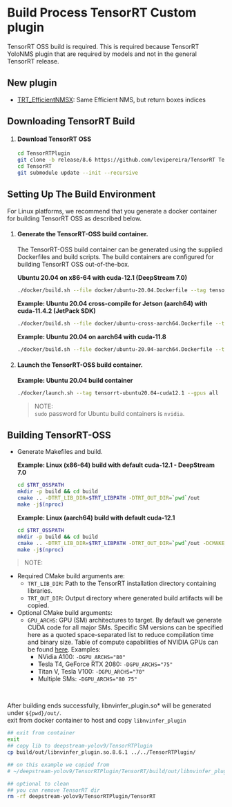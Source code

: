 # Build Process TensorRT Custom plugin

TensorRT OSS build is required. This is required because TensorRT YoloNMS plugin that are required by models  and not in the general TensorRT release. 

## New plugin
- [TRT_EfficientNMSX](https://github.com/levipereira/TensorRT/tree/release/8.6/plugin/yoloNMSPlugin): Same Efficient NMS, but return boxes indices


## Downloading TensorRT Build

1. #### Download TensorRT OSS
	```bash
    cd TensorRTPlugin
	git clone -b release/8.6 https://github.com/levipereira/TensorRT TensorRT
	cd TensorRT
	git submodule update --init --recursive
	```


## Setting Up The Build Environment

For Linux platforms, we recommend that you generate a docker container for building TensorRT OSS as described below. 

1. #### Generate the TensorRT-OSS build container. 
    The TensorRT-OSS build container can be generated using the supplied Dockerfiles and build scripts. The build containers are configured for building TensorRT OSS out-of-the-box.

    **Ubuntu 20.04 on x86-64 with cuda-12.1 (DeepStream 7.0)** 
    ```bash
    ./docker/build.sh --file docker/ubuntu-20.04.Dockerfile --tag tensorrt-ubuntu20.04-cuda12.1
    ```
    **Example: Ubuntu 20.04 cross-compile for Jetson (aarch64) with cuda-11.4.2 (JetPack SDK)**
    ```bash
    ./docker/build.sh --file docker/ubuntu-cross-aarch64.Dockerfile --tag tensorrt-jetpack-cuda11.4
    ```
    **Example: Ubuntu 20.04 on aarch64 with cuda-11.8**
    ```bash
    ./docker/build.sh --file docker/ubuntu-20.04-aarch64.Dockerfile --tag tensorrt-aarch64-ubuntu20.04-cuda11.8 --cuda 11.8.0
    ```

2. #### Launch the TensorRT-OSS build container.
    **Example: Ubuntu 20.04 build container**
	```bash
	./docker/launch.sh --tag tensorrt-ubuntu20.04-cuda12.1 --gpus all
	```
	> NOTE:
  <br> `sudo` password for Ubuntu build containers is `nvidia`.
## Building TensorRT-OSS
* Generate Makefiles and build.

    **Example: Linux (x86-64) build with default cuda-12.1 - DeepStream 7.0**
	```bash
	cd $TRT_OSSPATH
	mkdir -p build && cd build
	cmake .. -DTRT_LIB_DIR=$TRT_LIBPATH -DTRT_OUT_DIR=`pwd`/out
	make -j$(nproc)
	```

    **Example: Linux (aarch64) build with default cuda-12.1**
	```bash
	cd $TRT_OSSPATH
	mkdir -p build && cd build
	cmake .. -DTRT_LIB_DIR=$TRT_LIBPATH -DTRT_OUT_DIR=`pwd`/out -DCMAKE_TOOLCHAIN_FILE=$TRT_OSSPATH/cmake/toolchains/cmake_aarch64-native.toolchain
	make -j$(nproc)
	```
> NOTE:
* Required CMake build arguments are:
	- `TRT_LIB_DIR`: Path to the TensorRT installation directory containing libraries.
	- `TRT_OUT_DIR`: Output directory where generated build artifacts will be copied.
* Optional CMake build arguments:
	- `GPU_ARCHS`: GPU (SM) architectures to target. By default we generate CUDA code for all major SMs. Specific SM versions can be specified here as a quoted space-separated list to reduce compilation time and binary size. Table of compute capabilities of NVIDIA GPUs can be found [here](https://developer.nvidia.com/cuda-gpus). Examples:
        - NVidia A100: `-DGPU_ARCHS="80"`
        - Tesla T4, GeForce RTX 2080: `-DGPU_ARCHS="75"`
        - Titan V, Tesla V100: `-DGPU_ARCHS="70"`
        - Multiple SMs: `-DGPU_ARCHS="80 75"`

<br>

After building ends successfully, libnvinfer_plugin.so* will be generated under `${pwd}/out/`. <br>
exit from  docker container to host and copy `libnvinfer_plugin` 
```bash
## exit from container
exit
## copy lib to deepstream-yolov9/TensorRTPlugin
cp build/out/libnvinfer_plugin.so.8.6.1 ../../TensorRTPlugin/

## on this example we copied from 
# ~/deepstream-yolov9/TensorRTPlugin/TensorRT/build/out/libnvinfer_plugin.so.8.6.1  ~/deepstream-yolov9/TensorRTPlugin/

## optional to clean
## you can remove TensorRT dir
rm -rf deepstream-yolov9/TensorRTPlugin/TensorRT
```

 
 